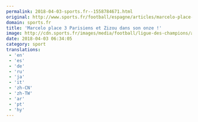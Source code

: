 ```yaml
---
permalink: 2018-04-03-sports.fr--1558784671.html
original: http://www.sports.fr/football/espagne/articles/marcelo-place-3-parisiens-et-zizou-dans-son-onze-2128049
domain: sports.fr
title: 'Marcelo place 3 Parisiens et Zizou dans son onze !'
image: http://cdn.sports.fr/images/media/football/ligue-des-champions/articles/paris-devra-faire-sa-remontada/marcelo-bein/24235097-1-fre-FR/marcelo-bein.jpg
date: 2018-04-03 06:34:05
category: sport
translations: 
 - 'en'
 - 'es'
 - 'de'
 - 'ru'
 - 'ja'
 - 'it'
 - 'zh-CN'
 - 'zh-TW'
 - 'ar'
 - 'pt'
 - 'hy'
---
```


